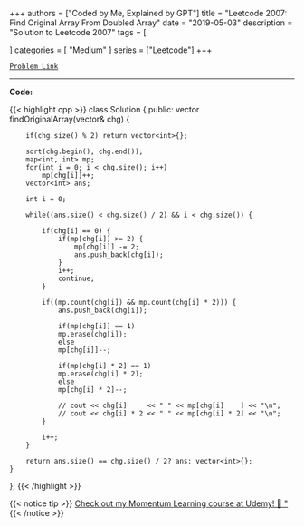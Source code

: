 
+++
authors = ["Coded by Me, Explained by GPT"]
title = "Leetcode 2007: Find Original Array From Doubled Array"
date = "2019-05-03"
description = "Solution to Leetcode 2007"
tags = [
    
]
categories = [
    "Medium"
]
series = ["Leetcode"]
+++



[`Problem Link`](https://leetcode.com/problems/find-original-array-from-doubled-array/description/)

---

**Code:**

{{< highlight cpp >}}
class Solution {
public:
    vector<int> findOriginalArray(vector<int>& chg) {
        
        if(chg.size() % 2) return vector<int>{};
        
        sort(chg.begin(), chg.end());
        map<int, int> mp;
        for(int i = 0; i < chg.size(); i++)
            mp[chg[i]]++;
        vector<int> ans;
        
        int i = 0;

        while((ans.size() < chg.size() / 2) && i < chg.size()) {
            
            if(chg[i] == 0) {
                if(mp[chg[i]] >= 2) {
                    mp[chg[i]] -= 2;
                    ans.push_back(chg[i]);                    
                }
                i++;
                continue;
            }
            
            if((mp.count(chg[i]) && mp.count(chg[i] * 2))) {
                ans.push_back(chg[i]);
                
                if(mp[chg[i]] == 1)
                mp.erase(chg[i]);
                else
                mp[chg[i]]--;
                
                if(mp[chg[i] * 2] == 1)
                mp.erase(chg[i] * 2);
                else
                mp[chg[i] * 2]--;                
                
                // cout << chg[i]     << " " << mp[chg[i]    ] << "\n";                
                // cout << chg[i] * 2 << " " << mp[chg[i] * 2] << "\n";
            }
            
            i++;
        }
        
        return ans.size() == chg.size() / 2? ans: vector<int>{};
    }
};
{{< /highlight >}}



{{< notice tip >}}
[Check out my Momentum Learning course at Udemy! 🚀 "](https://www.udemy.com/course/blind-75-the-data-structures-and-algorithms-essentials/)
{{< /notice >}}

